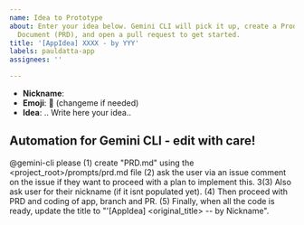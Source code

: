 ```yaml
---
name: Idea to Prototype
about: Enter your idea below. Gemini CLI will pick it up, create a Product Requirements
  Document (PRD), and open a pull request to get started.
title: '[AppIdea] XXXX - by YYY'
labels: pauldatta-app
assignees: ''

---
```


* **Nickname**:
* **Emoji**: 🤌 (changeme if needed)
* **Idea**:  .. Write here your idea..


## Automation for Gemini CLI - edit with care!

@gemini-cli please (1) create "PRD.md" using the <project_root>/prompts/prd.md file (2) ask the user via an issue comment on the issue if they want to proceed with a plan to implement this. 3(3) Also ask user for their nickname (if it isnt populated yet). (4) Then proceed with PRD and coding of app, branch and PR. (5) Finally, when all the code is ready, update the title to "'[AppIdea] <original_title> -- by Nickname".
